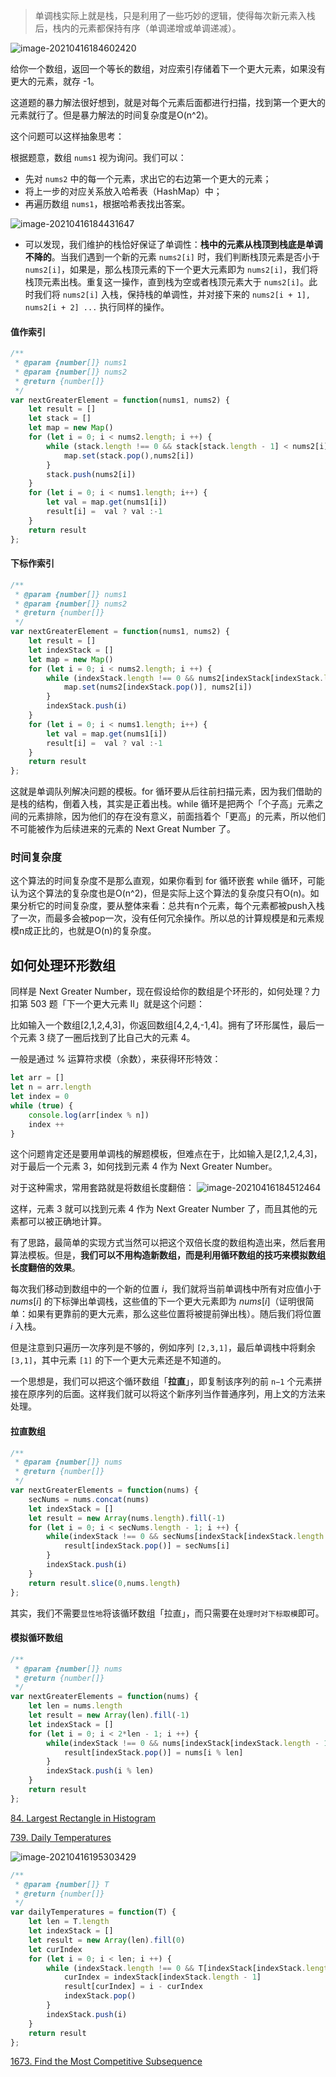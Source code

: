>单调栈实际上就是栈，只是利用了一些巧妙的逻辑，使得每次新元素入栈后，栈内的元素都保持有序（单调递增或单调递减）。

![image-20210416184602420](https://cdn.jsdelivr.net/gh/zangguojun/PicGo/20210416184602.png)

给你一个数组，返回一个等长的数组，对应索引存储着下一个更大元素，如果没有更大的元素，就存 -1。

这道题的暴力解法很好想到，就是对每个元素后面都进行扫描，找到第一个更大的元素就行了。但是暴力解法的时间复杂度是O(n^2)。

这个问题可以这样抽象思考：

根据题意，数组 `nums1` 视为询问。我们可以：

- 先对 `nums2` 中的每一个元素，求出它的右边第一个更大的元素；
- 将上一步的对应关系放入哈希表（HashMap）中；
- 再遍历数组 `nums1`，根据哈希表找出答案。

![image-20210416184431647](https://cdn.jsdelivr.net/gh/zangguojun/PicGo/20210416184438.png)

- 可以发现，我们维护的栈恰好保证了单调性：**栈中的元素从栈顶到栈底是单调不降的**。当我们遇到一个新的元素 `nums2[i]` 时，我们判断栈顶元素是否小于 `nums2[i]`，如果是，那么栈顶元素的下一个更大元素即为 `nums2[i]`，我们将栈顶元素出栈。重复这一操作，直到栈为空或者栈顶元素大于 `nums2[i]`。此时我们将 `nums2[i]` 入栈，保持栈的单调性，并对接下来的 `nums2[i + 1], nums2[i + 2] ...` 执行同样的操作。

#### 值作索引

```js
/**
 * @param {number[]} nums1
 * @param {number[]} nums2
 * @return {number[]}
 */
var nextGreaterElement = function(nums1, nums2) {
    let result = []
    let stack = []
    let map = new Map()
    for (let i = 0; i < nums2.length; i ++) {
        while (stack.length !== 0 && stack[stack.length - 1] < nums2[i]) {
            map.set(stack.pop(),nums2[i])
        }
        stack.push(nums2[i])      
    }
    for (let i = 0; i < nums1.length; i++) {
        let val = map.get(nums1[i])
        result[i] =  val ? val :-1 
    }
    return result
};
```

#### 下标作索引

```js
/**
 * @param {number[]} nums1
 * @param {number[]} nums2
 * @return {number[]}
 */
var nextGreaterElement = function(nums1, nums2) {
    let result = []
    let indexStack = []
    let map = new Map()
    for (let i = 0; i < nums2.length; i ++) {
        while (indexStack.length !== 0 && nums2[indexStack[indexStack.length - 1]] < nums2[i]) {
            map.set(nums2[indexStack.pop()], nums2[i])
        }
        indexStack.push(i)
    }
    for (let i = 0; i < nums1.length; i++) {
        let val = map.get(nums1[i])
        result[i] =  val ? val :-1 
    }
    return result
};
```

这就是单调队列解决问题的模板。for 循环要从后往前扫描元素，因为我们借助的是栈的结构，倒着入栈，其实是正着出栈。while 循环是把两个「个子高」元素之间的元素排除，因为他们的存在没有意义，前面挡着个「更高」的元素，所以他们不可能被作为后续进来的元素的 Next Great Number 了。

### 时间复杂度
这个算法的时间复杂度不是那么直观，如果你看到 for 循环嵌套 while 循环，可能认为这个算法的复杂度也是O(n^2)，但是实际上这个算法的复杂度只有O(n)。如果分析它的时间复杂度，要从整体来看：总共有n个元素，每个元素都被push入栈了一次，而最多会被pop一次，没有任何冗余操作。所以总的计算规模是和元素规模n成正比的，也就是O(n)的复杂度。


## 如何处理环形数组
同样是 Next Greater Number，现在假设给你的数组是个环形的，如何处理？力扣第 503 题「下一个更大元素 II」就是这个问题：

比如输入一个数组[2,1,2,4,3]，你返回数组[4,2,4,-1,4]。拥有了环形属性，最后一个元素 3 绕了一圈后找到了比自己大的元素 4。

一般是通过 % 运算符求模（余数），来获得环形特效：

```js
let arr = []
let n = arr.length
let index = 0
while (true) {
    console.log(arr[index % n])
	index ++
}
```

这个问题肯定还是要用单调栈的解题模板，但难点在于，比如输入是[2,1,2,4,3]，对于最后一个元素 3，如何找到元素 4 作为 Next Greater Number。

对于这种需求，常用套路就是将数组长度翻倍：
![image-20210416184512464](https://cdn.jsdelivr.net/gh/zangguojun/PicGo/20210416184512.png)

这样，元素 3 就可以找到元素 4 作为 Next Greater Number 了，而且其他的元素都可以被正确地计算。

有了思路，最简单的实现方式当然可以把这个双倍长度的数组构造出来，然后套用算法模板。但是，**我们可以不用构造新数组，而是利用循环数组的技巧来模拟数组长度翻倍的效果**。

每次我们移动到数组中的一个新的位置 *i*，我们就将当前单调栈中所有对应值小于*nums*[*i*] 的下标弹出单调栈，这些值的下一个更大元素即为 *nums*[*i*]（证明很简单：如果有更靠前的更大元素，那么这些位置将被提前弹出栈）。随后我们将位置 *i* 入栈。

但是注意到只遍历一次序列是不够的，例如序列 `[2,3,1]`，最后单调栈中将剩余 `[3,1]`，其中元素 `[1]` 的下一个更大元素还是不知道的。

一个思想是，我们可以把这个循环数组「**拉直**」，即复制该序列的前 `n−1` 个元素拼接在原序列的后面。这样我们就可以将这个新序列当作普通序列，用上文的方法来处理。

#### 拉直数组

```js
/**
 * @param {number[]} nums
 * @return {number[]}
 */
var nextGreaterElements = function(nums) {
    secNums = nums.concat(nums)
    let indexStack = []
    let result = new Array(nums.length).fill(-1)
    for (let i = 0; i < secNums.length - 1; i ++) {
        while(indexStack !== 0 && secNums[indexStack[indexStack.length - 1]] < secNums[i]) {
            result[indexStack.pop()] = secNums[i]
        }
        indexStack.push(i)
    }
    return result.slice(0,nums.length)
};
```



其实，我们不需要`显性地`将该循环数组「拉直」，而只需要在`处理时对下标取模`即可。

#### 模拟循环数组

```js
/**
 * @param {number[]} nums
 * @return {number[]}
 */
var nextGreaterElements = function(nums) {
    let len = nums.length
    let result = new Array(len).fill(-1)
    let indexStack = []
    for (let i = 0; i < 2*len - 1; i ++) {
        while(indexStack !== 0 && nums[indexStack[indexStack.length - 1]] < nums[i % len]) {
            result[indexStack.pop()] = nums[i % len]
        }
        indexStack.push(i % len)
    }
    return result
};
```

[84. Largest Rectangle in Histogram](https://leetcode-cn.com/problems/largest-rectangle-in-histogram/)



[739. Daily Temperatures](https://leetcode-cn.com/problems/daily-temperatures/)

![image-20210416195303429](https://cdn.jsdelivr.net/gh/zangguojun/PicGo/20210416195310.png)

```js
/**
 * @param {number[]} T
 * @return {number[]}
 */
var dailyTemperatures = function(T) {
    let len = T.length
    let indexStack = []
    let result = new Array(len).fill(0)
    let curIndex
    for (let i = 0; i < len; i ++) {
        while (indexStack.length !== 0 && T[indexStack[indexStack.length - 1]] < T[i]) {
            curIndex = indexStack[indexStack.length - 1]
            result[curIndex] = i - curIndex
            indexStack.pop()
        }
        indexStack.push(i)
    }
    return result
};
```

[1673. Find the Most Competitive Subsequence](https://leetcode-cn.com/problems/find-the-most-competitive-subsequence/)













